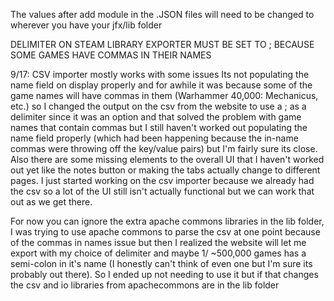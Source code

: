 The values after add module in the .JSON files will need to be changed to wherever you have your jfx/lib folder 

DELIMITER  ON STEAM LIBRARY EXPORTER MUST BE SET TO ; BECAUSE SOME GAMES HAVE COMMAS IN THEIR NAMES

9/17:
CSV importer mostly works with some issues
Its not populating the name field on display properly and for awhile it 
was because some of the game names will have commas in them (Warhammer 40,000: Mechanicus, etc.)
so I changed the output on the csv from the website to use a ; as a delimiter since it was an option
and that solved the problem with game names that contain commas but I still haven't worked out populating the
name field properly (which had been happening because the in-name commas were throwing off the key/value pairs)
but I'm fairly sure its close. Also there are some missing elements to the overall UI that I haven't worked out yet like the notes button
or making the tabs actually change to different pages. I just started working on the csv importer because we already had the csv so a lot of the UI
still isn't actually functional but we can work that out as we get there. 

For now you can ignore the extra apache commons libraries in the lib folder, I was trying to use apache commons to parse the csv at one point because of the commas in names issue
but then I realized the website will let me export with my choice of delimiter and maybe 1/ ~500,000 games has a semi-colon in it's name
(I honestly can't think of even one but I'm sure its probably out there). So I ended up not needing to use it but if that changes the csv and io libraries from apachecommons are in the lib folder

